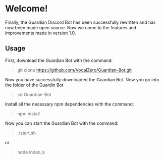# Welcome!
Finally, the Guardian Discord Bot has been successfully rewritten and has now been made open source. Now we come to the features and improvements made in version 1.0.

## Usage
First, download the Guardian Bot with the command:
> git clone https://github.com/VocalZero/Guardian-Bot.git

Now you have successfully downloaded the Guardian Bot. Now you go into the folder of the Guardin Bot
> cd Guardian-Bot

Install all the necessary npm dependencies with the command:
> npm install

Now you can start the Guardian Bot with the command:
> ./start.sh

or

> node index.js
